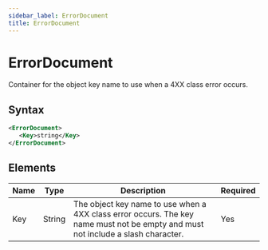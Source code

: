 ```yaml
---
sidebar_label: ErrorDocument
title: ErrorDocument
---
```


# ErrorDocument

Container for the object key name to use when a 4XX class error occurs.

## Syntax

```xml
<ErrorDocument>
   <Key>string</Key>
</ErrorDocument>
```

## Elements

| Name | Type | Description | Required |
|------|------|-------------|----------|
| Key | String | The object key name to use when a 4XX class error occurs. The key name must not be empty and must not include a slash character. | Yes | 